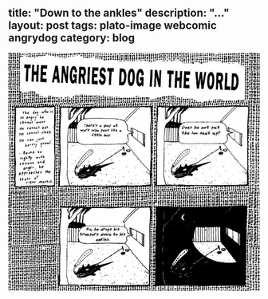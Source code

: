 title: "Down to the ankles"
description: "..."
layout: post
tags: plato-image webcomic angrydog
category: blog
---

![angry dog](this_file_will_be_autodeleted_in_24hrs_1lTDQDFMbMI6LOC8zXiE2YA.jpg)
